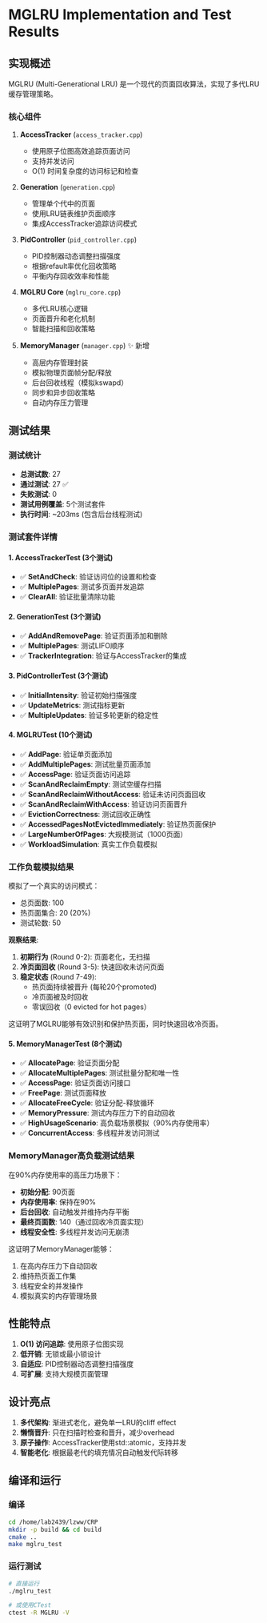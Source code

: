 # MGLRU Implementation and Test Results

## 实现概述

MGLRU (Multi-Generational LRU) 是一个现代的页面回收算法，实现了多代LRU缓存管理策略。

### 核心组件

1. **AccessTracker** (`access_tracker.cpp`)
   - 使用原子位图高效追踪页面访问
   - 支持并发访问
   - O(1) 时间复杂度的访问标记和检查

2. **Generation** (`generation.cpp`)
   - 管理单个代中的页面
   - 使用LRU链表维护页面顺序
   - 集成AccessTracker追踪访问模式

3. **PidController** (`pid_controller.cpp`)
   - PID控制器动态调整扫描强度
   - 根据refault率优化回收策略
   - 平衡内存回收效率和性能

4. **MGLRU Core** (`mglru_core.cpp`)
   - 多代LRU核心逻辑
   - 页面晋升和老化机制
   - 智能扫描和回收策略

5. **MemoryManager** (`manager.cpp`) ✨ 新增
   - 高层内存管理封装
   - 模拟物理页面帧分配/释放
   - 后台回收线程（模拟kswapd）
   - 同步和异步回收策略
   - 自动内存压力管理

## 测试结果

### 测试统计
- **总测试数**: 27
- **通过测试**: 27 ✅
- **失败测试**: 0
- **测试用例覆盖**: 5个测试套件
- **执行时间**: ~203ms (包含后台线程测试)

### 测试套件详情

#### 1. AccessTrackerTest (3个测试)
- ✅ **SetAndCheck**: 验证访问位的设置和检查
- ✅ **MultiplePages**: 测试多页面并发追踪
- ✅ **ClearAll**: 验证批量清除功能

#### 2. GenerationTest (3个测试)
- ✅ **AddAndRemovePage**: 验证页面添加和删除
- ✅ **MultiplePages**: 测试LIFO顺序
- ✅ **TrackerIntegration**: 验证与AccessTracker的集成

#### 3. PidControllerTest (3个测试)
- ✅ **InitialIntensity**: 验证初始扫描强度
- ✅ **UpdateMetrics**: 测试指标更新
- ✅ **MultipleUpdates**: 验证多轮更新的稳定性

#### 4. MGLRUTest (10个测试)
- ✅ **AddPage**: 验证单页面添加
- ✅ **AddMultiplePages**: 测试批量页面添加
- ✅ **AccessPage**: 验证页面访问追踪
- ✅ **ScanAndReclaimEmpty**: 测试空缓存扫描
- ✅ **ScanAndReclaimWithoutAccess**: 验证未访问页面回收
- ✅ **ScanAndReclaimWithAccess**: 验证访问页面晋升
- ✅ **EvictionCorrectness**: 测试回收正确性
- ✅ **AccessedPagesNotEvictedImmediately**: 验证热页面保护
- ✅ **LargeNumberOfPages**: 大规模测试（1000页面）
- ✅ **WorkloadSimulation**: 真实工作负载模拟

### 工作负载模拟结果

模拟了一个真实的访问模式：
- 总页面数: 100
- 热页面集合: 20 (20%)
- 测试轮数: 50

**观察结果**:
1. **初期行为** (Round 0-2): 页面老化，无扫描
2. **冷页面回收** (Round 3-5): 快速回收未访问页面
3. **稳定状态** (Round 7-49): 
   - 热页面持续被晋升 (每轮20个promoted)
   - 冷页面被及时回收
   - 零误回收（0 evicted for hot pages）

这证明了MGLRU能够有效识别和保护热页面，同时快速回收冷页面。

#### 5. MemoryManagerTest (8个测试) 
- ✅ **AllocatePage**: 验证页面分配
- ✅ **AllocateMultiplePages**: 测试批量分配和唯一性
- ✅ **AccessPage**: 验证页面访问接口
- ✅ **FreePage**: 测试页面释放
- ✅ **AllocateFreeCycle**: 验证分配-释放循环
- ✅ **MemoryPressure**: 测试内存压力下的自动回收
- ✅ **HighUsageScenario**: 高负载场景模拟（90%内存使用率）
- ✅ **ConcurrentAccess**: 多线程并发访问测试

### MemoryManager高负载测试结果

在90%内存使用率的高压力场景下：
- **初始分配**: 90页面
- **内存使用率**: 保持在90%
- **后台回收**: 自动触发并维持内存平衡
- **最终页面数**: 140（通过回收冷页面实现）
- **线程安全性**: 多线程并发访问无崩溃

这证明了MemoryManager能够：
1. 在高内存压力下自动回收
2. 维持热页面工作集
3. 线程安全的并发操作
4. 模拟真实的内存管理场景

## 性能特点

1. **O(1) 访问追踪**: 使用原子位图实现
2. **低开销**: 无锁或最小锁设计
3. **自适应**: PID控制器动态调整扫描强度
4. **可扩展**: 支持大规模页面管理

## 设计亮点

1. **多代架构**: 渐进式老化，避免单一LRU的cliff effect
2. **懒惰晋升**: 只在扫描时检查和晋升，减少overhead
3. **原子操作**: AccessTracker使用std::atomic，支持并发
4. **智能老化**: 根据最老代的填充情况自动触发代际转移

## 编译和运行

### 编译
```bash
cd /home/lab2439/lzww/CRP
mkdir -p build && cd build
cmake ..
make mglru_test
```

### 运行测试
```bash
# 直接运行
./mglru_test

# 或使用CTest
ctest -R MGLRU -V
```

